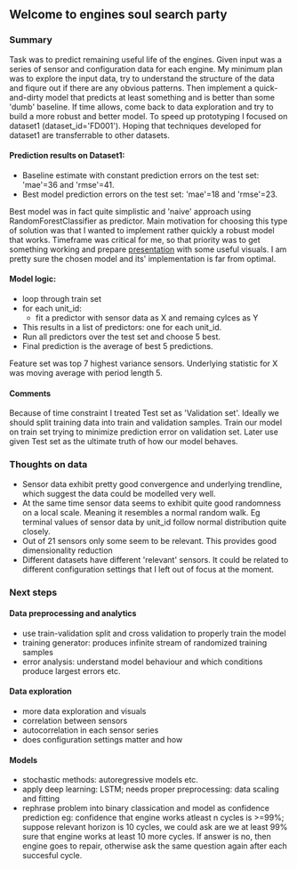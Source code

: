 ﻿## Welcome to engines soul search party

### Summary

Task was to predict remaining useful life of the engines. Given input was a series of sensor and configuration data for each engine. My minimum plan was to explore the input data, try to understand the structure of the data and fiqure out if there are any obvious patterns. Then implement a quick-and-dirty model that predicts at least something and is better than some 'dumb' baseline. If time allows, come back to data exploration and try to build a more robust and better model.
To speed up prototyping I focused on dataset1 (dataset_id='FD001'). Hoping that techniques developed for dataset1 are transferrable to other datasets. 

#### Prediction results on Dataset1:
* Baseline estimate with constant prediction errors on the test set: 'mae'=36 and 'rmse'=41.
* Best model prediction errors on the test set: 'mae'=18 and 'rmse'=23.

Best model was in fact quite simplistic and 'naive' approach using RandomForestClassifier as predictor. Main motivation for choosing this type of solution was that I wanted to implement rather quickly a robust model that works. Timeframe was critical for me, so that priority was to get something working and prepare [presentation](https://github.com/urmaspitsi/mt/blob/master/explorer.ipynb) with some useful visuals.
I am pretty sure the chosen model and its' implementation is far from optimal.

#### Model logic:
* loop through train set
* for each unit_id: 
  * fit a predictor with sensor data as X and remaing cylces as Y
* This results in a list of predictors: one for each unit_id.
* Run all predictors over the test set and choose 5 best.
* Final prediction is the average of best 5 predictions.

Feature set was top 7 highest variance sensors.
Underlying statistic for X was moving average with period length 5.

#### Comments
Because of time constraint I treated Test set as 'Validation set'. Ideally we should split training data into train and validation samples. Train our model on train set trying to minimize prediction error on validation set. Later use given Test set as the ultimate truth of how our model behaves. 



### Thoughts on data
* Sensor data exhibit pretty good convergence and underlying trendline, which suggest the data could be modelled very well.
* At the same time sensor data seems to exhibit quite good randomness on a local scale. Meaning it resembles a normal random walk. Eg terminal values of sensor data by unit_id follow normal distribution quite closely.
* Out of 21 sensors only some seem to be relevant. This provides good dimensionality reduction
* Different datasets have different 'relevant' sensors. It could be related to different configuration settings that I left out of focus at the moment. 

### Next steps
#### Data preprocessing and analytics
* use train-validation split and cross validation to properly train the model
* training generator: produces infinite stream of randomized training samples
* error analysis: understand model behaviour and which conditions produce largest errors etc.

#### Data exploration
* more data exploration and visuals
* correlation between sensors
* autocorrelation in each sensor series
* does configuration settings matter and how

#### Models
* stochastic methods: autoregressive models etc.
* apply deep learning: LSTM; needs proper preprocessing: data scaling and fitting
* rephrase problem into binary classication and model as confidence prediction eg: confidence that engine works atleast n cycles is >=99%; suppose relevant horizon is 10 cycles, we could ask are we at least 99% sure that engine works at least 10 more cycles. If answer is no, then engine goes to repair, otherwise ask the same question again after each succesful cycle.